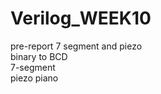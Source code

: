# Verilog_WEEK10<br/>
pre-report 7 segment and piezo<br/>
binary to BCD<br/>
7-segment<br/>
piezo piano<br/>
